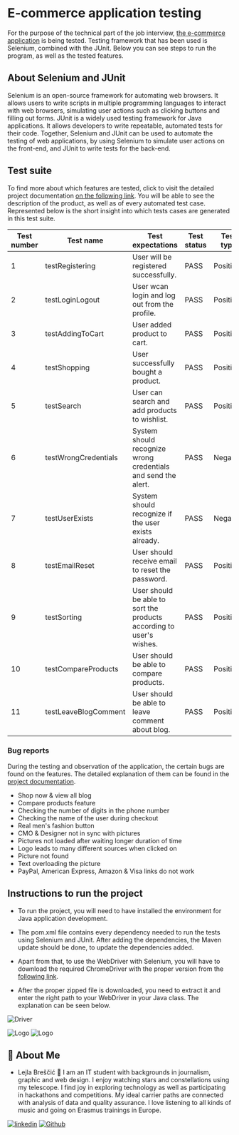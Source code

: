 # E-commerce application testing
For the purpose of the technical part of the job interview, [the e-commerce application](https://shop.demoqa.com/) is being tested. Testing framework that has been used is Selenium, combined with the JUnit. Below you can see steps to run the program, as well as the tested features. 
## About Selenium and JUnit
Selenium is an open-source framework for automating web browsers. It allows users to write scripts in multiple programming languages to interact with web browsers, simulating user actions such as clicking buttons and filling out forms. JUnit is a widely used testing framework for Java applications. It allows developers to write repeatable, automated tests for their code. Together, Selenium and JUnit can be used to automate the testing of web applications, by using Selenium to simulate user actions on the front-end, and JUnit to write tests for the back-end.
## Test suite
To find more about which features are tested, click to visit the detailed project
documentation [on the following link](https://drive.google.com/drive/folders/1MDl8HWSn33nP5kmHbFEPQ8tgAe8rVJcH?usp=sharing).
You will be able to see the description of the product, as well as of every automated test case. Represented below is the short insight into which tests cases are generated in this test suite. 


Test number | Test name |Test expectations  | Test status | Test type |
--- | --- | --- | --- |--- |
1 | testRegistering | User will be registered successfully. | PASS | Positive  |
2 | testLoginLogout | User wcan login and log out from the profile. | PASS  | Positive |
3 | testAddingToCart | User added product to cart. | PASS  | Positive |
4 | testShopping | User successfully bought a product. | PASS | Positive
5 |testSearch | User can search and add products to wishlist.| PASS | Positive
6 | testWrongCredentials |System should recognize wrong credentials and send the alert. | PASS | Negative
7 | testUserExists | System should recognize if the user exists already. |PASS | Negative 
8 | testEmailReset | User should receive email to reset the password. | PASS | Positive
9 | testSorting | User should be able to sort the products according to user's wishes. | PASS | Positive
10 | testCompareProducts | User should be able to compare products. | PASS | Positive
11 | testLeaveBlogComment | User should be able to leave comment about blog. | PASS |Positive

### Bug reports
During the testing and observation of the application, the certain bugs are found on the features. The detailed explanation of them can be found in the [project documentation](https://drive.google.com/drive/folders/1MDl8HWSn33nP5kmHbFEPQ8tgAe8rVJcH?usp=sharing). 
- Shop now & view all blog 
- Compare products feature
- Checking the number of digits in the phone number
- Checking the name of the user during checkout
- Real men's fashion button
- CMO & Designer not in sync with pictures 
- Pictures not loaded after waiting longer duration of time
- Logo leads to many different sources when clicked on
- Picture not found 
- Text overloading the picture
- PayPal, American Express, Amazon & Visa links do not work




## Instructions to run the project
- To run the project, you will need to have installed the environment for Java application development. 

- The pom.xml file contains every dependency needed to run the tests using Selenium and JUnit. After adding the dependencies, the Maven update should be done, to update the dependencies added.
- Apart from that, to use the WebDriver with Selenium, you will have to download the required ChromeDriver with the proper version from the [following link](https://chromedriver.chromium.org/downloads). 
- After the proper zipped file is downloaded, you need to extract it and enter the right path to your WebDriver in your Java class. The explanation can be seen below. 

![Driver](https://static.javatpoint.com/tutorial/selenium/images/selenium-webdriver-first-test-case12.png)

![Logo](https://upload.wikimedia.org/wikipedia/commons/thumb/d/d5/Selenium_Logo.png/220px-Selenium_Logo.png) 
![Logo](https://avatars.githubusercontent.com/u/874086?s=200&v=4)




## 🚀 About Me
- Lejla Breščić
🔗 I am an IT student with backgrounds in journalism, graphic and web design. I
enjoy watching stars and constellations using my telescope. I find joy in
exploring technology as well as participating in hackathons and
competitions. My ideal carrier paths are connected with analysis of data and quality assurance.
I love listening to all kinds of music and going on Erasmus
trainings in Europe.

[![linkedin](https://img.shields.io/badge/linkedin-0A66C2?style=for-the-badge&logo=linkedin&logoColor=white)](https://www.linkedin.com/in/lejlabrescic/)
[![Github](https://camo.githubusercontent.com/b2d1ae072c968dbeaf2232f0e1071ae5a7b218b11caec1ae5c69c10ef370a3cc/68747470733a2f2f696d672e736869656c64732e696f2f62616467652f6769746875622d2532333234323932652e7376673f267374796c653d666f722d7468652d6261646765266c6f676f3d676974687562266c6f676f436f6c6f723d7768697465)](https://github.com/lejlabrescic)

